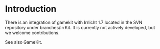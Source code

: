 # Introduction #

There is an integration of gamekit with Irrlicht 1.7 located in the SVN repository under branches/IrrKit. It is currently not actively developed, but we welcome contributions.

See also GameKit.